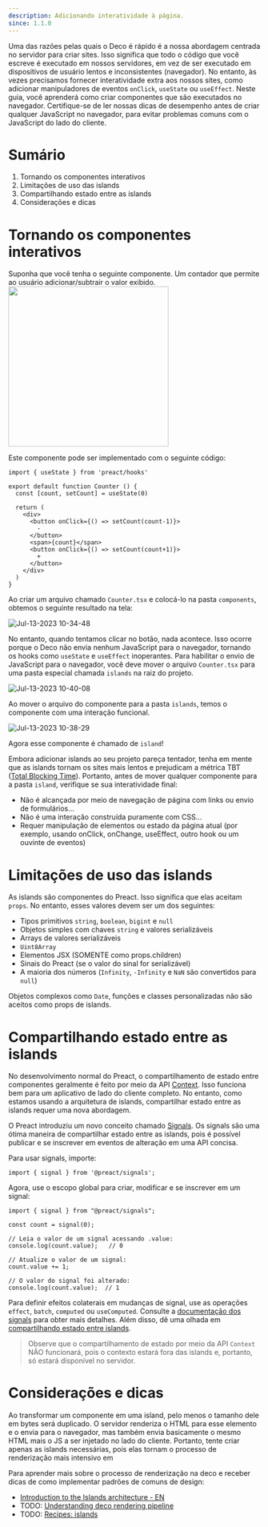 ```yaml
---
description: Adicionando interatividade à página.
since: 1.1.0
---
```


Uma das razões pelas quais o Deco é rápido é a nossa abordagem centrada no servidor para criar sites. Isso significa que todo o código que você escreve é executado em nossos servidores, em vez de ser executado em dispositivos de usuário lentos e inconsistentes (navegador). No entanto, às vezes precisamos fornecer interatividade extra aos nossos sites, como adicionar manipuladores de eventos `onClick`, `useState` ou `useEffect`. 
Neste guia, você aprenderá como criar componentes que são executados no navegador. Certifique-se de ler nossas dicas de desempenho antes de criar qualquer JavaScript no navegador, para evitar problemas comuns com o JavaScript do lado do cliente.

# Sumário

1. Tornando os componentes interativos
2. Limitações de uso das islands
3. Compartilhando estado entre as islands
4. Considerações e dicas

# Tornando os componentes interativos
Suponha que você tenha o seguinte componente. Um contador que permite ao usuário adicionar/subtrair o valor exibido. 
<img width="320"  src="https://github.com/deco-sites/starting/assets/1753396/ffecce87-22e4-4165-8436-e46cf9681eb0" />

Este componente pode ser implementado com o seguinte código:
```tsx
import { useState } from 'preact/hooks'

export default function Counter () {
  const [count, setCount] = useState(0)

  return (
    <div>
      <button onClick={() => setCount(count-1)}>
        -
      </button>
      <span>{count}</span>
      <button onClick={() => setCount(count+1)}>
        +
      </button>
    </div>
  )
}
```

Ao criar um arquivo chamado `Counter.tsx` e colocá-lo na pasta `components`, obtemos o seguinte resultado na tela:

![Jul-13-2023 10-34-48](https://github.com/deco-sites/starting/assets/1753396/49db9135-842c-46ca-94cb-e65290611d57)

No entanto, quando tentamos clicar no botão, nada acontece. Isso ocorre porque o Deco não envia nenhum JavaScript para o navegador, tornando os hooks como `useState` e `useEffect` inoperantes. Para habilitar o envio de JavaScript para o navegador, você deve mover o arquivo `Counter.tsx` para uma pasta especial chamada `islands` na raiz do projeto.

![Jul-13-2023 10-40-08](https://github.com/deco-sites/starting/assets/1753396/e672d732-8377-44fb-9494-057ec22a7e29)

Ao mover o arquivo do componente para a pasta `islands`, temos o componente com uma interação funcional.

![Jul-13-2023 10-38-29](https://github.com/deco-sites/starting/assets/1753396/9d4cda22-f302-4b8e-a98e-d5c9dd4af596)

Agora esse componente é chamado de `island`!

Embora adicionar islands ao seu projeto pareça tentador, tenha em mente que as islands tornam os sites mais lentos e prejudicam a métrica TBT ([Total Blocking Time](https://web.dev/tbt/)). Portanto, antes de mover qualquer componente para a pasta `island`, verifique se sua interatividade final:

- Não é alcançada por meio de navegação de página com links ou envio de formulários...
- Não é uma interação construída puramente com CSS...
- Requer manipulação de elementos ou estado da página atual
(por exemplo, usando onClick, onChange, useEffect, outro hook ou um ouvinte de eventos)

# Limitações de uso das islands

As islands são componentes do Preact. Isso significa que elas aceitam `props`. No entanto, esses valores devem ser um dos seguintes:

- Tipos primitivos `string`, `boolean`, `bigint` e `null`
- Objetos simples com chaves `string` e valores serializáveis
- Arrays de valores serializáveis
- `Uint8Array`
- Elementos JSX (SOMENTE como props.children)
- Sinais do Preact (se o valor do sinal for serializável)
- A maioria dos números (`Infinity`, `-Infinity` e `NaN` são convertidos para `null`)

Objetos complexos como `Date`, funções e classes personalizadas não são aceitos como props de islands.

# Compartilhando estado entre as islands

No desenvolvimento normal do Preact, o compartilhamento de estado entre componentes geralmente é feito por meio da API [Context](https://preactjs.com/guide/v10/context/). Isso funciona bem para um aplicativo de lado do cliente completo. No entanto, como estamos usando a arquitetura de islands, compartilhar estado entre as islands requer uma nova abordagem.

O Preact introduziu um novo conceito chamado [Signals](https://preactjs.com/guide/v10/signals/). Os signals são uma ótima maneira de compartilhar estado entre as islands, pois é possível publicar e se inscrever em eventos de alteração em uma API concisa.

Para usar signals, importe:
```tsx 
import { signal } from '@preact/signals';
```

Agora, use o escopo global para criar, modificar e se inscrever em um signal:

```tsx
import { signal } from "@preact/signals";

const count = signal(0);

// Leia o valor de um signal acessando .value:
console.log(count.value);   // 0

// Atualize o valor de um signal:
count.value += 1;

// O valor do signal foi alterado:
console.log(count.value);  // 1
```

Para definir efeitos colaterais em mudanças de signal, use as operações `effect`, `batch`, `computed` ou `useComputed`. Consulte a [documentação dos signals](https://preactjs.com/guide/v10/signals/) para obter mais detalhes. Além disso, dê uma olhada em [compartilhando estado entre islands](https://fresh.deno.dev/docs/examples/sharing-state-between-islands).

> Observe que o compartilhamento de estado por meio da API `Context` NÃO funcionará, pois o contexto estará fora das islands e, portanto, só estará disponível no servidor.

# Considerações e dicas

Ao transformar um componente em uma island, pelo menos o tamanho dele em bytes será duplicado. O servidor renderiza o HTML para esse elemento e o envia para o navegador, mas também envia basicamente o mesmo HTML mais o JS a ser injetado no lado do cliente. Portanto, tente criar apenas as islands necessárias, pois elas tornam o processo de renderização mais intensivo em

Para aprender mais sobre o processo de renderização na deco e receber dicas de como implementar padrões de comuns de design:

- [Introduction to the Islands architecture - EN](https://deno.com/blog/intro-to-islands)
- TODO: [Understanding deco rendering pipeline](TODO)
- TODO: [Recipes: islands](TODO)